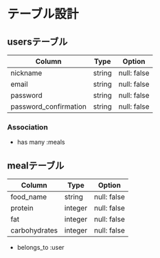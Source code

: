 # テーブル設計

## usersテーブル

| Column                | Type   | Option      | 
| --------------------- | ------ | ----------- | 
| nickname              | string | null: false | 
| email                 | string | null: false | 
| password              | string | null: false | 
| password_confirmation | string | null: false | 

### Association

- has many :meals

## mealテーブル

| Column        | Type    | Option      | 
| ------------- | ------- | ----------- | 
| food_name     | string  | null: false | 
| protein       | integer | null: false | 
| fat           | integer | null: false | 
| carbohydrates | integer | null: false | 

- belongs_to :user 